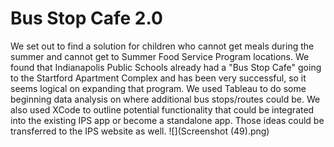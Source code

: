 # Bus Stop Cafe 2.0
We set out to find a solution for children who cannot get meals during the summer and cannot get to Summer Food Service Program locations. We found that Indianapolis Public Schools already had a "Bus Stop Cafe" going to the Startford Apartment Complex and has been very successful, so it seems logical on expanding that program. We used Tableau to do some beginning data analysis on where additional bus stops/routes could be. We also used XCode to outline potential functionality that could be integrated into the existing IPS app or become a standalone app. Those ideas could be transferred to the IPS website as well. 
![](Screenshot (49).png)
